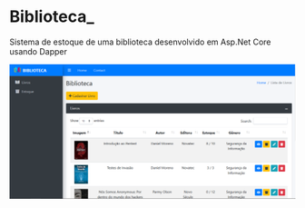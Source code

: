 # Biblioteca_
Sistema de estoque de uma biblioteca desenvolvido em Asp.Net Core usando Dapper

![alt text](https://github.com/Lacerda53/Biblioteca_/blob/master/Printscreen/Biblioteca.PNG)
